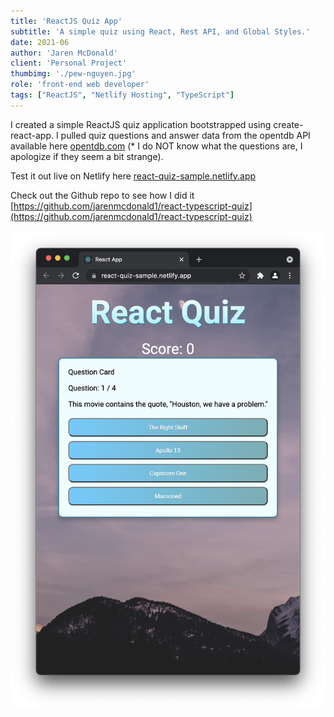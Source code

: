 ```yaml
---
title: 'ReactJS Quiz App'
subtitle: 'A simple quiz using React, Rest API, and Global Styles.'
date: 2021-06
author: 'Jaren McDonald'
client: 'Personal Project'
thumbimg: './pew-nguyen.jpg'
role: 'front-end web developer'
tags: ["ReactJS", "Netlify Hosting", "TypeScript"]
---
```


I created a simple ReactJS quiz application bootstrapped using create-react-app. I pulled quiz questions and answer data from the opentdb API available here [opentdb.com](https://opentdb.com) (* I do NOT know what the questions are, I apologize if they seem a bit strange).

Test it out live on Netlify here [react-quiz-sample.netlify.app](https://react-quiz-sample.netlify.app/)

Check out the Github repo to see how I did it [https://github.com/jarenmcdonald1/react-typescript-quiz](https://github.com/jarenmcdonald1/react-typescript-quiz)

![Preview of the Quiz, webpage is open to the quiz site whth a question in bold font at the top and four answer button options in a list below](./react-quiz-screenshot.png)
